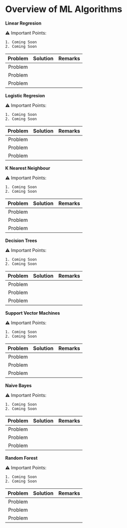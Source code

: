 # Overview of ML Algorithms

**Linear Regresion**

:warning:  Important Points:

    1. Coming Soon
	2. Coming Soon



| Problem | Solution | Remarks |
| :---: | :---: | :---: |
| Problem |  |  |
| Problem |  |  |
| Problem |  |  |

**Logistic Regresion**

:warning:  Important Points:

    1. Coming Soon
	2. Coming Soon



| Problem | Solution | Remarks |
| :---: | :---: | :---: |
| Problem |  |  |
| Problem |  |  |
| Problem |  |  |

**K Nearest Neighbour**

:warning:  Important Points:

    1. Coming Soon
	2. Coming Soon



| Problem | Solution | Remarks |
| :---: | :---: | :---: |
| Problem |  |  |
| Problem |  |  |
| Problem |  |  |

**Decision Trees**

:warning:  Important Points:

    1. Coming Soon
	2. Coming Soon



| Problem | Solution | Remarks |
| :---: | :---: | :---: |
| Problem |  |  |
| Problem |  |  |
| Problem |  |  |

**Support Vector Machines**

:warning:  Important Points:

    1. Coming Soon
	2. Coming Soon



| Problem | Solution | Remarks |
| :---: | :---: | :---: |
| Problem |  |  |
| Problem |  |  |
| Problem |  |  |

**Naive Bayes**

:warning:  Important Points:

    1. Coming Soon
	2. Coming Soon



| Problem | Solution | Remarks |
| :---: | :---: | :---: |
| Problem |  |  |
| Problem |  |  |
| Problem |  |  |

**Random Forest**

:warning:  Important Points:

    1. Coming Soon
	2. Coming Soon



| Problem | Solution | Remarks |
| :---: | :---: | :---: |
| Problem |  |  |
| Problem |  |  |
| Problem |  |  |